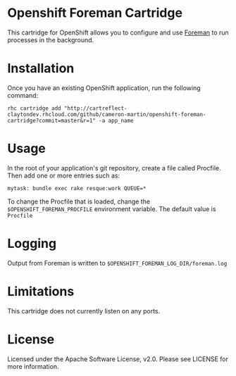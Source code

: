 # Openshift Foreman Cartridge

This cartridge for OpenShift allows you to configure and use [Foreman](https://github.com/ddollar/foreman) to run processes in the background.

# Installation
Once you have an existing OpenShift application, run the following command:

    rhc cartridge add "http://cartreflect-claytondev.rhcloud.com/github/cameron-martin/openshift-foreman-cartridge?commit=master&r=1" -a app_name

# Usage
In the root of your application's git repository, create a file called Procfile. Then add one or more entries such as:

    mytask: bundle exec rake resque:work QUEUE=*

To change the Procfile that is loaded, change the `$OPENSHIFT_FOREMAN_PROCFILE` environment variable.
The default value is `Procfile`

# Logging
Output from Foreman is written to `$OPENSHIFT_FOREMAN_LOG_DIR/foreman.log`

# Limitations
This cartridge does not currently listen on any ports.

# License
Licensed under the Apache Software License, v2.0. Please see LICENSE for more information.
